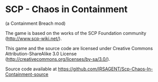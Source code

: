 # SCP - Chaos in Containment
(a Containment Breach mod)

The game is based on the works of the SCP Foundation community (http://www.scp-wiki.net/).

This game and the source code are licensed under Creative Commons Attribution-ShareAlike 3.0 License (http://creativecommons.org/licenses/by-sa/3.0/).

Source code available at https://github.com/IRSAGENT/Scp-Chaos-In-Containment-source